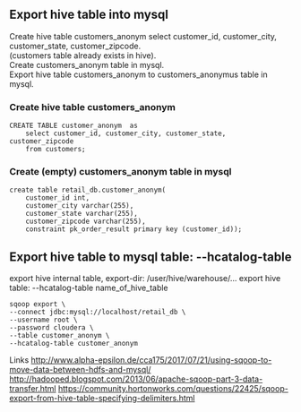 ## Export hive table into mysql

Create hive table customers_anonym select customer_id, customer_city, customer_state, customer_zipcode.  
(customers table already exists in hive).  
Create customers_anonym table in mysql.  
Export hive table customers_anonym to customers_anonymus table in mysql.   

### Create hive table customers_anonym
```
CREATE TABLE customer_anonym  as
    select customer_id, customer_city, customer_state, customer_zipcode
    from customers;
```

### Create (empty) customers_anonym table in mysql
```
create table retail_db.customer_anonym(
	customer_id int,
    customer_city varchar(255), 
    customer_state varchar(255), 
    customer_zipcode varchar(255),
	constraint pk_order_result primary key (customer_id));
```


## Export hive table to mysql table: --hcatalog-table
export hive internal table, export-dir: /user/hive/warehouse/...
export hive table: --hcatalog-table name_of_hive_table

```
sqoop export \
--connect jdbc:mysql://localhost/retail_db \
--username root \
--password cloudera \
--table customer_anonym \
--hcatalog-table customer_anonym
```

Links
<http://www.alpha-epsilon.de/cca175/2017/07/21/using-sqoop-to-move-data-between-hdfs-and-mysql/>
<http://hadooped.blogspot.com/2013/06/apache-sqoop-part-3-data-transfer.html>
https://community.hortonworks.com/questions/22425/sqoop-export-from-hive-table-specifying-delimiters.html
